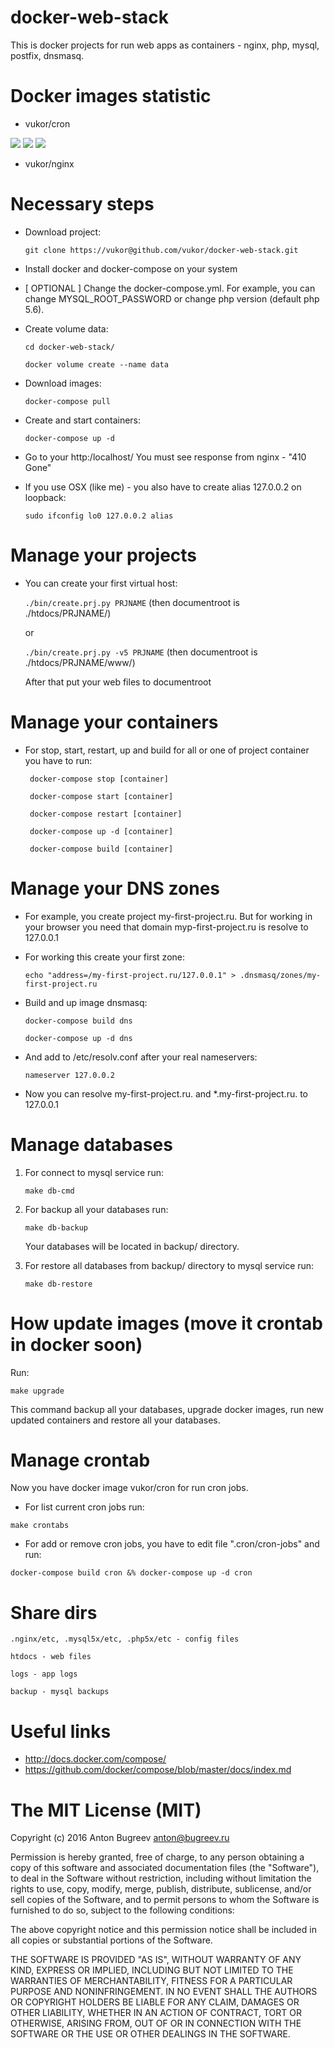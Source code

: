 docker-web-stack
===========

This is docker projects for run web apps as containers - nginx, php, mysql, postfix, dnsmasq.

Docker images statistic
===========
* vukor/cron
 
[![](https://images.microbadger.com/badges/image/vukor/cron.svg)](http://microbadger.com/images/vukor/cron "Get your own image badge on microbadger.com")
[![](https://images.microbadger.com/badges/version/vukor/cron.svg)](http://microbadger.com/images/vukor/cron "Get your own version badge on microbadger.com")
[![](https://images.microbadger.com/badges/license/vukor/cron.svg)](http://microbadger.com/images/vukor/cron "Get your own license badge on microbadger.com")

* vukor/nginx


Necessary steps
===========

* Download project:

    `` git clone https://vukor@github.com/vukor/docker-web-stack.git ``

* Install docker and docker-compose on your system

* [ OPTIONAL ] Change the docker-compose.yml. For example, you can change MYSQL_ROOT_PASSWORD or change php version (default php 5.6).

* Create volume data:
    
    `` cd docker-web-stack/ ``
    
    `` docker volume create --name data ``

* Download images:

    `` docker-compose pull ``

* Create and start containers:

    `` docker-compose up -d ``

* Go to your http:/localhost/
  You must see response from nginx - "410 Gone"

* If you use OSX (like me) - you also have to create alias 127.0.0.2 on loopback:

    `` sudo ifconfig lo0 127.0.0.2 alias ``


Manage your projects
===========

* You can create your first virtual host:

    `` ./bin/create.prj.py PRJNAME `` (then documentroot is ./htdocs/PRJNAME/)

	or

    `` ./bin/create.prj.py -v5 PRJNAME `` (then documentroot is ./htdocs/PRJNAME/www/)

    After that put your web files to documentroot


Manage your containers
===========

* For stop, start, restart, up and build for all or one of project container you have to run:
    
    `` docker-compose stop [container]``
    
    `` docker-compose start [container]``
    
    `` docker-compose restart [container]``
    
    `` docker-compose up -d [container]``
    
    `` docker-compose build [container]``


Manage your DNS zones
===========

* For example, you create project my-first-project.ru. But for working in your browser you need that domain myp-first-project.ru is resolve to 127.0.0.1

* For working this create your first zone:

    ``
    echo "address=/my-first-project.ru/127.0.0.1" > .dnsmasq/zones/my-first-project.ru
    ``

* Build and up image dnsmasq:
    
    `` docker-compose build dns ``

    `` docker-compose up -d dns ``

* And add to /etc/resolv.conf after your real nameservers:

    `` nameserver 127.0.0.2 ``

* Now you can resolve my-first-project.ru. and \*.my-first-project.ru. to 127.0.0.1


Manage databases
===========

1. For connect to mysql service run:
    
    `` make db-cmd ``

2. For backup all your databases run:
    
    `` make db-backup ``

    Your databases will be located in backup/ directory.

3. For restore all databases from backup/ directory to mysql service run:
    
    `` make db-restore ``


How update images (move it crontab in docker soon)
============

Run:

`` make upgrade ``

This command backup all your databases, upgrade docker images, run new updated containers and restore all your databases.


Manage crontab
===========

Now you have docker image vukor/cron for run cron jobs.

* For list current cron jobs run:

`` make crontabs ``

* For add or remove cron jobs, you have to edit file ".cron/cron-jobs" and run:

`` docker-compose build cron &% docker-compose up -d cron ``


Share dirs
===========

``.nginx/etc, .mysql5x/etc, .php5x/etc - config files``

``htdocs - web files``

``logs - app logs``

``backup - mysql backups``


Useful links
============
  - http://docs.docker.com/compose/
  - https://github.com/docker/compose/blob/master/docs/index.md


The MIT License (MIT)
===========
Copyright (c) 2016 Anton Bugreev <anton@bugreev.ru>

Permission is hereby granted, free of charge, to any person obtaining a copy of this software and associated documentation files (the "Software"), to deal in the Software without restriction, including without limitation the rights to use, copy, modify, merge, publish, distribute, sublicense, and/or sell copies of the Software, and to permit persons to whom the Software is furnished to do so, subject to the following conditions:

The above copyright notice and this permission notice shall be included in all copies or substantial portions of the Software.

THE SOFTWARE IS PROVIDED "AS IS", WITHOUT WARRANTY OF ANY KIND, EXPRESS OR IMPLIED, INCLUDING BUT NOT LIMITED TO THE WARRANTIES OF MERCHANTABILITY, FITNESS FOR A PARTICULAR PURPOSE AND NONINFRINGEMENT. IN NO EVENT SHALL THE AUTHORS OR COPYRIGHT HOLDERS BE LIABLE FOR ANY CLAIM, DAMAGES OR OTHER LIABILITY, WHETHER IN AN ACTION OF CONTRACT, TORT OR OTHERWISE, ARISING FROM, OUT OF OR IN CONNECTION WITH THE SOFTWARE OR THE USE OR OTHER DEALINGS IN THE SOFTWARE.
